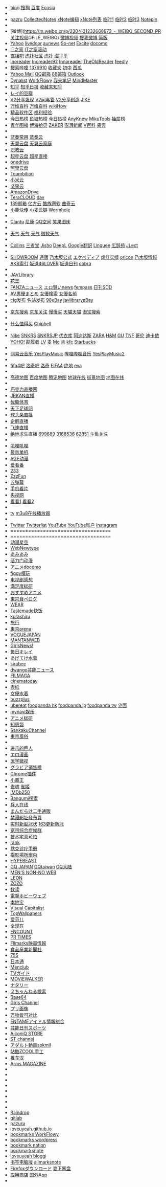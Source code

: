   - [bing](https://cn.bing.com/)  [搜狗](https://wap.sogou.com/)   [百度](https://m.baidu.com/?from=1013843a&pu=sz%401321_480&wpo=btmfast) [Ecosia](https://www.ecosia.org/)
  - 
  - [pazru](http://ming.pazru.com/%E6%9C%AA%E9%81%B8%E6%8A%9E/note#comment)  [CollectedNotes](https://collectednotes.com/loveuyeah)    [xNote编辑](http://www.xnote.cn/note/edit/55422931/)   [xNote列表](http://www.xnote.cn/note/)  [临时1](http://jishiben.me/ming)  [临时2](https://netcut.cn/yjm) [临时3](https://note.ms/yjm) [Notepin](https://loveuyeah.notepin.co)
  - 
  - [微博](https://m.weibo.cn/p/2304131232668973_-_WEIBO_SECOND_PR   [关注视频](https://weibo.com/tv/follow)OFILE_WEIBO)   [微博视频](https://weibo.com/p/1005051232668973/photos?type=video)   [搜我微博](https://m.weibo.cn/p/2304131232668973_-_WEIBO_SECOND_PROFILE_WEIBO) [简版](https://weibo.cn/)  
  - [Yahoo](https://news.yahoo.co.jp/categories/entertainment)  [livedoor](https://news.livedoor.com/)  [aunews](https://portal.auone.jp/)  [So-net](https://www.so-net.ne.jp/m/)  [Excite](https://www.excite.co.jp/)  [docomo](https://ent.smt.docomo.ne.jp/)
  - [IT之家](https://m.ithome.com/)   [IT之家滚动](https://www.ithome.com/list/)
  - [直播吧](https://www.zhibo8.cc/) [虎扑社区](https://m.hupu.com/bbs) [虎扑](https://nba.hupu.com/)  [湿乎乎](https://bbs.hupu.com/vote) 
  - [Inoreader](https://www.inoreader.com/web_pages)   [Inoreader92](https://92.247.181.40/starred)  [Innoreader](https://www.innoreader.com/)    [TheOldReader](https://theoldreader.com/)   [feedly](https://feedly.com/i/subscription/feed%2Fhttp%3A%2F%2Fhdblog.me%2Ffeed%2F)
  - [搜索哔哩](https://m.bilibili.com/search)   [1376910](https://search.bilibili.com/all?keyword=1376910)  [收藏夹](https://space.bilibili.com/156249/favlist?fid=324530349&ftype=create)  [初中](https://search.bilibili.com/all?keyword=20011230%E5%88%9D%E4%B8%AD) [西瓜](https://www.ixigua.com/home/1812418163900660) 
  - [Yahoo Mail](https://mail.yahoo.com/d/folders/27)   [QQ邮箱](https://mail.qq.com/cgi-bin/frame_html?sid=xyIOMNDR3fIGFSZ4&r=8f621ee4ea7006ff827fafebb5805b60) [88邮箱](https://mail.88.com/mail/#/home) [Outlook](https://outlook.live.com/owa/)
  - [Dynalist](https://dynalist.io/d/vIpMvOhm7ap23afXxbrke-0R) [WorkFlowy](https://workflowy.com/#/7785ceef6593)  [我来笔记](https://www.wolai.com/loveuyeah/cY62wJiWHqaskgRE9Cerjs) [MindMaster](https://mm.edrawsoft.cn/files)
  - [知乎](https://www.zhihu.com/copyright)  [知乎日报](http://zhihudaily.me/) [收藏夹知乎](https://www.zhihu.com/collections/mine)
  - [レイ的豆瓣](https://m.douban.com/people/loveuyeah//)  
  - [V2分享发现](https://www.v2ex.com/go/share)  [V2问与答](https://www.v2ex.com/go/qna)   [V2分享创造](https://www.v2ex.com/go/create)  [JIKE](https://jike.info/) 
  - [万维百科](https://ja.wanweibaike.com/)  [万维百科](https://www.wanweibaike.com/) [wikiHow](https://zh.wikihow.com/%E9%A6%96%E9%A1%B5) 
  - [精品软件区](https://www.52pojie.cn/forum-16-1.html)  [福利经验](https://www.52pojie.cn/forum-66-1.html)
  - [今日热榜](https://tophub.today) [鱼塘热榜](https://mo.fish/attention)  [今日热榜](https://www.re-bang.com/)  [AnyKnew](https://www.anyknew.com/#/)  [MikuTools](https://tools.miku.ac/news/)     [抽屉榜](https://m.chouti.com/all/hot) 
  - [青年图摘](https://qingniantuzhai.com/) [博海拾贝](https://bh.sb/) [ZAKER](http://www.myzaker.com/channel/5) [澎湃新闻](https://www.thepaper.cn/) [V百科](https://baike.baidu.com/vbaike)  [果壳](https://www.guokr.com/) 
  - 
  - [蓝奏常用](https://ww.lanzous.com/b00nfy6cb)   [蓝奏云](https://pc.woozooo.com/mydisk.php)
  - [天翼云盘](https://cloud.189.cn/main.action#home)    [天翼云家庭](https://h5.cloud.189.cn/main.html#/family)
  - [职教云](https://zjy2.icve.com.cn/teacher/ecmDoc/ecmDoc.html)
  - [超星云盘](http://i.mooc.chaoxing.com/loginLog/list?t=1576198948306) [超星直接](http://pan-yz.chaoxing.com/)   
  - [onedrive](https://login.microsoftonline.com/)
  - [阿里云盘](https://www.aliyundrive.com/sign/in)
  - [Teambition](https://www.teambition.com/todo)
  - [小米云](https://i.mi.com/#/)
  - [坚果云](https://www.jianguoyun.com/d/home#/)
  - [AmazonDrive](https://www.amazon.com/clouddrive/ref=nav_youraccount_clddrv?_encoding=UTF8&mgh=1&ref_=nav_youraccount_clddrv)
  - [TeraCLOUD](https://nanao.teracloud.jp/browser/) [dav](https://nanao.teracloud.jp/dav/)
  - [139邮箱](https://appmail.mail.10086.cn/m2015/html/index.html?sid=00U2MTM1MjU1MjAwMDcyMzg502D704E0000004&rnd=518&tab=mailbox_1&comefrom=54&v=25&k=1825&cguid=1302000417404&mtime=22&h=3) [亿方云](https://v2.fangcloud.com/apps/files/desktop/files/all)  [酷族网软](https://www.kzwr.com/) [曲奇云](https://quqi.com/2739591/0)
  - [小鹿快传](https://deershare.com/send) [小麦云链](https://ftpod.cn/#/) [Wormhole](https://wormhole.app/)
  - 
  - [Clantu](https://clantu.com/albums)    [尼康](https://nis.nikonimagespace.com/html/myphoto/)    [QQ空间](https://user.qzone.qq.com/858775781/main?_t_=0.46919927901224634)  [笑果图床](https://imagelol.com/loveuyeah/albums/?sort=date_desc&page=2&seek=H75p)
  - 
  - [天气](https://www.baidu.com/s?wd=%E9%95%BF%E6%98%A5%E5%A4%A9%E6%B0%94&rsv_spt=1&rsv_iqid=0xf5c724c80001bddf&issp=1&f=8&rsv_bp=1&rsv_idx=2&ie=utf-8&tn=baiduhome_pg&rsv_sug3=7&rsv_enter=1&rsv_sug1=5&rsv_sug7=100&rsv_sug2=0&inputT=4230&rsv_sug4=5257)   [天气](http://www.weather.com.cn/weather/101060101.shtml)    [天气](https://tianqi.moji.com/weather/china/jilin/changchun) [微软天气](https://www.msn.cn/zh-cn/weather/?weadegreetype=C&el=rbyAMZPX3QwE%2Fv3qv9J02O%2Fe8wpgkO%2FqH3MAB0SC%2B5msffiB7aAxxU%2FW2HQOH0ObLaegU0IxpNwgYgZ1VRgUO0cMv%2FlybTwppLS%2FobzpXJs%3D&ocid=msedgntp) 
  - 
  - [Collins](https://www.collinsdictionary.com/) [三省堂](https://www.sanseido.biz/) [Jisho](https://jisho.org/)  [DeepL](https://www.deepl.com/translator) [Google翻訳](https://translate.google.cn/) [Linguee](https://www.linguee.com/) [広辞苑](https://sakura-paris.org/dict/) [JLect](https://www.jlect.com/) 
  - 
  - [SHOWROOM](https://www.showroom-live.com/onlive) [通販](https://order.mandarake.co.jp/order/listPage/list?keyword=%E9%BD%8B%E8%97%A4%E9%A3%9B%E9%B3%A5) [乃木坂公式](http://www.nogizaka46.com/smph/) [エケペディア](https://48pedia.org/%E4%B9%83%E6%9C%A8%E5%9D%8246) [虚红实绿](https://tieba.baidu.com/f?ie=utf-8&kw=%E8%99%9A%E7%BA%A2%E5%AE%9E%E7%BB%BF) [oricon](https://tieba.baidu.com/f?ie=utf-8&kw=oricon) [乃木坂情報](https://news.biglobe.ne.jp/list/010/675/%E4%B9%83%E6%9C%A8%E5%9D%8246.html) [AKB索引](http://wiki.akbfun48.com/index.php/AKB48%E7%B4%A2%E5%BC%95#.E4.B9.83.E6.9C.A8.E5.9D.8246.E7.95.AA.E7.BB.84) [坂道46LOVER](https://nogi46p.com/) [坂道日刊](https://www.nikkansports.com/entertainment/nogizaka46/news/) [cobra](https://space.bilibili.com/297134930/article) 
  - 
  - [JAVLibrary](http://www.b47w.com/cn/mv_favstars.php)
  - [花堂](https://www.98asaserq1.xyz/forum-95-1.html) 
  - [FANZAニュース](https://news.dmm.co.jp/) [エロ賢いnews](https://www.menscyzo.com/) [fempass](https://fempass.today/)  [日刊SOD](https://news.sod.co.jp/)
  - [AV男優まとめ](http://avdanyuwiki.com/) [女優検索](https://av2ch.net/avsearch/) [女優名前](https://av-wiki.net/)
  - [clg发布](https://elsbapp.com/)   [名站发布](http://gg.6rxu.xyz/hot.htm)   [98eBay](98t.org)   [javlibraryeBay](https://www.ebay.com/usr/javlibrary)
  - 
  - [京东搜索](https://search.jd.com/)   [京东关注](http://t.jd.com/follow/product)  [慢慢买](http://www.manmanbuy.com/)   [天猫天猫](https://www.tmall.com/)   [淘宝搜索](https://s.taobao.com/search?q=loveuyeah)
  - 
  - [什么值得买](https://www.smzdm.com/) [Chiphell](https://www.chiphell.com/)
  - 
  - [Nike](https://m.nike.com/ ) [SNKRS](https://www.nike.com/cn/launch?s=in-stock) [SNKRSJP](https://www.nike.com/jp/launch?s=in-stock) [优衣库](https://h.uniqlo.cn/#/) [阿迪达斯](https://www.adidas.com.cn/) [ZARA](https://www.zara.cn/cn/) [H&M](https://www2.hm.com/zh_cn/index.html) [GU](http://www.gu-global.com/cn/) [TNF](https://www.thenorthface.com.cn/) [哥伦](http://www.columbiasports.cn/) [迪卡侬](https://www.decathlon.com.cn/zh/) [YOHO!](https://www.yohobuy.com/) [勘履者](https://kenlu.net/) [LV](https://www.louisvuitton.cn/zhs-cn/homepage) [麦](https://www.mcdonalds.com.cn/) [Mc](https://www.mcdonalds.co.jp/) [肯](http://www.kfc.com.cn/kfccda/index.aspx) [kfc](https://www.kfc.co.jp/) [Starbucks](https://www.starbucks.co.jp/)
  - 
  - [网易云音乐](https://music.163.com/#/playlist?id=3778087) [YesPlayMusic](https://music.qier222.com/#/) [哔哩哔哩音乐](https://www.bilibili.com/audio/am28440788) [YesPlayMusic2](https://allen-music.vercel.app/#/)
  - 
  - [fifa4吧](https://tieba.baidu.com/f?ie=utf-8&kw=fifaonline4&fr=search) [洛奇吧](https://tieba.baidu.com/f?kw=%E6%B4%9B%E5%A5%87&lp=1501&mo_device=1) [洛奇](https://luoqi.tiancity.com/homepage/v3/index.html) [FIFA4](https://fo4.qq.com/main.shtml)  [绝地](https://bbs.hupu.com/pubg) [eva](https://tieba.baidu.com/f?kw=eva&ie=utf-8) 
  - 
  - [高德地图](https://m.amap.com/) [百度地图](https://map.baidu.com/mobile/webapp/index/index/) [腾讯地图](http://map.qq.com/m/place/search/) [地球在线](https://www.earthol.com/view-7259.html) [街景地图](https://www.earthol.org/city-88.html) [地图在线](http://www.gditu.net/) 
  - 
  - [巧克力直播网](http://www.qklnews.com/)
  - [JRKAN直播](http://jrkan.com/)
  - [优酷体育](https://sports.youku.com/?spm=a2ha1.14919748_TIYU_SEC00SPORTS00SNOOKER.header-logo-wrap.A!2)
  - [天下足球网](http://www.txzqw.me/thread-htm-fid-28.html)
  - [球头条直播](https://www.qttzb.com/)
  - [企鹅直播](http://live.qq.com/10000880)
  - [飞速直播](http://feisuzhibo.com/)
  - [绝地求生直播](https://m.douyu.com/list/room?type=jdqs) [699689](https://www.douyu.com/699689) [3168536](https://www.douyu.com/3168536) [62851](https://www.douyu.com/62851) [斗鱼关注](https://www.douyu.com/directory/myFollow) 
  - 
  - [叽哩叽哩](https://www.jiligame.com/)
  - [最新单机](https://bbs.3dmgame.com/game0day)
  - [AGE动漫](https://www.agefans.tv/update)
  - [爱看番](http://www.ikanfan.com/)
  - [233](https://www.dm233.tv/)
  - [ZzzFun](http://www.zzzfun.com/)
  - [五弹幕](https://www.5dm.tv/)
  - [手机看片](http://www.wodedy.net/)
  - [央视网](https://m.cctv.com/quanzhannav2019/index.shtml?spm=0.P9W2sV3NqCTC.0.0)
  - [看看1](http://live.kankanews.com/huikan/) [看看2](http://live.kankanews.com/)
  - 
  - [tv](https://loveuyeah.hatenablog.com/entry/2019/12/19/155349)   [m3u8在线播放器](https://m3u8-player.com/) 
  - 
  - [Twitter](https://twitter.com/home)   [Twitterlist](https://twitter.com/i/lists/1221611432099270656) [YouTube](https://www.youtube.com/feed/subscriptions/) [YouTube账户](https://www.youtube.com/user/loveuyeah2007/channels?view_as=subscriber) [Instagram](https://www.instagram.com/)
  - ==================================
  - ==================================
  - [动漫星空](http://acg.gamersky.com/hot/)
  - [WebNewtype](https://webnewtype.com/)
  - [あみあみ](https://www.amiami.jp/)
  - [活力门动漫](http://news.livedoor.com/article/category/57/)
  - [アニメdocomo](https://ent.smt.docomo.ne.jp/tags/anime)
  - [figgy模玩](https://www.figgy.jp/figure/)
  - [电视剧感想](https://www.ch-review.net/)
  - [満足度総研](https://akiba-souken.com/anime/ranking/score/)
  - [おすすめアニメ](https://www.anikore.jp/)
  - [東京食べログ](https://tabelog.com/tokyo/)
  - [WEAR](https://wear.jp/member/feed/)
  - [Tastemade快饭](https://www.tastemade.jp/)
  - [kurashiru](https://www.kurashiru.com/)
  - [旅行](https://4travel.jp/)
  - [東京arena](http://www.style-arena.jp/ja/)
  - [VOGUEJAPAN](https://www.vogue.co.jp/)
  - [MANTANWEB](https://mantan-web.jp/)
  - [GirlsNews!](https://girlsnews.tv/)
  - [毎日キレイ](https://mainichikirei.jp/)
  - [あげてけ水着](https://ageteke.jp/)
  - [sirabee](https://sirabee.com/)
  - [dwango芸能ニュース](https://news.dwango.jp/)
  - [FILMAGA](https://filmaga.filmarks.com/)
  - [cinematoday](https://www.cinematoday.jp/)
  - [表纸](https://magazinesummit.jp/)
  - [女優水着](http://www.mizugigurabia.com/)
  - [buzzplus](https://buzz-plus.com/)
  - [ubereat](https://www.ubereats.com/jp/city/tokyo-tokyo) [foodpanda hk](https://www.foodpanda.hk/zh/city/hong-kong) [foodpanda jp](https://www.foodpanda.co.jp/city/yokohama) [foodpanda tw](https://www.foodpanda.com.tw/city/taipei-city) [宅面](https://www.takumen.com/)
  - [mynavi娱乐](https://news.mynavi.jp/top/entertainment/entertainment/)
  - [アニメ総研](https://akiba-souken.com/anime/ranking/)
  - [知恵袋](https://chiebukuro.yahoo.co.jp/category/2078297371/question/list?flg=1)
  - [SankakuChannel](https://chan.sankakucomplex.com/)
  - [東京風俗](https://fujoho.jp/index.php?p=shop_list&t=13)
  - 
  - [进击的巨人](https://manhua.fzdm.com/39/)
  - [エロ漫画](https://shikotch.net/)
  - [医学微视](https://www.mvyxws.com/)
  - [グラビア销售榜](https://www.sokmil.com/idol/)
  - [Chrome插件](http://chromecj.com/)
  - [小霸王](https://www.yikm.net/)
  - [雀魂](https://game.mahjongsoul.com/) [雀姬](https://www.queji.tw/web/)
  - [IMDb250](https://www.imdb.com/chart/top?ref_=nv_wl_img_3)
  - [Bangumi搜索](http://bgm.tv/subject_search)
  - [兵人在线](http://bbs.bbicn.com/forum.php?mod=forumdisplay&fid=115)
  - [まんだらけ二手通販](https://order.mandarake.co.jp/order/)
  - [禁漫網址發布頁](http://jmcomic.xyz/)
  - [实时新型冠状](https://voice.baidu.com/act/newpneumonia/newpneumonia/?from=osari_pc_3&city=%E5%90%89%E6%9E%97-%E5%90%89%E6%9E%97)  [163更新新冠](https://wp.m.163.com/163/page/news/virus_report/index.html?_nw_=1&_anw_=1)
  - [宽带综合症候群](http://bgm.tv/group/download/forum)
  - [技术宅真可怕](http://bgm.tv/group/a/forum)
  - [rank](https://rankingoo.net/)
  - [默克诊疗手册](https://www.msdmanuals.cn/home)
  - [撮影場所案内](http://loca.ash.jp/)
  - [HYPEBEAST](https://hypebeast.com/latest)
  - [GQ JAPAN](https://www.gqjapan.jp/) [GQtaiwan](https://www.gq.com.tw/) [GQ大陆](https://www.gq.com.cn/) 
  - [MEN'S NON-NO WEB](https://www.mensnonno.jp/)
  - [LEON](https://www.leon.jp/)
  - [ZOZO](https://zozo.jp/)
  - [数读](https://data.163.com/special/datablog/) 
  - [電撃ホビーウェブ](https://hobby.dengeki.com/)
  - [本地宝](http://cc.bendibao.com/)
  - [Visual Capitalist](https://www.visualcapitalist.com/)
  - [TopWallpapers](https://wallhaven.cc/toplist) 
  - [爱范儿](https://www.ifanr.com/)
  - [全现在](https://www.allnow.com/)
  - [ENCOUNT](https://encount.press/)
  - [PR TIMES](https://prtimes.jp/entertainment/)
  - [Filmarks映画情報](https://filmarks.com/)
  - [食品産業新聞社](https://www.ssnp.co.jp/index.html)
  - [755](https://7gogo.jp/k504rAKjbNlM)
  - [日本通](https://www.517japan.com/)
  - [Menclub](https://menclub.hk/)
  - [TVガイド](https://www.tvguide.or.jp/)
  - [MOVIEWALKER](https://moviewalker.jp/)
  - [ナタリー](https://natalie.mu/)
  - [２ちゃんねる検索](http://find.2ch.sc/)
  - [Base64](https://base64.us/)
  - [Girls Channel](https://girlschannel.net/)
  - [プリ画像](https://prcm.jp/)
  - [万物皆可对比](https://versus.com/cn)
  - [ENTAMEアイドル情報総合](https://entamenext.com/)
  - [芸能日刊スポーツ](https://www.nikkansports.com/entertainment/news/) 
  - [AiconiQ STORE](https://ec.aiconiq.co.jp/)
  - [ST channel](https://st-channel.jp/)
  - [アダルト動画sokmil](https://www.sokmil.com/av/?ref=header)
  - [站酷ZCOOL手工](https://www.zcool.com.cn/discover?cate=611&subCate=656&hasVideo=0&city=0&college=0&recommendLevel=2&sort=9&page=1)
  - [推车汉](https://www.tuichehan.com/dgny)
  - [Arms MAGAZINE](https://hobbyjapan.co.jp/armsweb/)
  - 
  - 
  - 
  - 
  - 
  - 
  - 
  - 
  - [Raindrop](https://app.raindrop.io/my/0)
  - [gitlab](https://loveuyeah.gitlab.io/)
  - [pazuru](http://ming.pazru.com/)
  - [loveuyeah.github.io](https://loveuyeah.github.io/)
  - [bookmarks WorkFlowy](https://workflowy.com/s/bookmarks/PJ6fBFkfAQiGtELH)
  - [bookmarks wordpress](https://loveuyeah.wordpress.com/2019/06/18/bookmarks/)
  - [bookmark nation](https://www.notion.so/loveuyeah/bookmark-6e19fbbc64404f97909b8ed4998573c6)
  - [bookmarksnote](https://note.mu/loveuyeah/n/nbd845647cc8b)
  - [loveuyeah bloggi](https://loveuyeah.bloggi.co/)
  - [书签电脑版](https://github.com/loveuyeah/loveuyeah.github.io/blob/master/bookmarks.md)   [allmarksnote](https://note.com/loveuyeah/n/n77ec120c0906) 
  - [Firefoxダウンロード](https://www.mozilla.org/ja/firefox/channel/desktop/#nightly) [耍下网盘](https://assets.shuax.com/)
  - [应用商店](https://app.mi.com/) [国外App](https://www.guandao.cc/)
  - 
